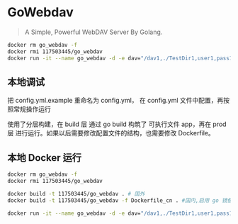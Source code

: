 # GoWebdav

> A Simple, Powerful WebDAV Server By Golang.

```sh
docker rm go_webdav -f
docker rmi 117503445/go_webdav
docker run -it --name go_webdav -d -e dav="/dav1,./TestDir1,user1,pass1;/dav2,./TestDir2,user2,pass2" -p 80:80 --restart=always 117503445/go_webdav:latest
```

## 本地调试

把 config.yml.example 重命名为 config.yml， 在 config.yml 文件中配置，再按照常规操作运行

使用了分层构建，在 build 层 通过 go build 构筑了 可执行文件 app，再在 prod 层 进行运行。如果以后需要修改配置文件的结构，也需要修改 Dockerfile。

## 本地 Docker 运行

```sh
docker rm go_webdav -f
docker rmi 117503445/go_webdav

docker build -t 117503445/go_webdav . # 国外
docker build -t 117503445/go_webdav -f Dockerfile_cn . #国内,启用 go 镜像

docker run -it --name go_webdav -d -e dav="/dav1,./TestDir1,user1,pass1;/dav2,./TestDir2,user2,pass2" -p 80:80 --restart=always 117503445/go_webdav:latest
```
